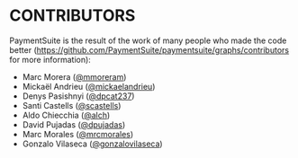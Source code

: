 CONTRIBUTORS
============

PaymentSuite is the result of the work of many people who made the code better
(https://github.com/PaymentSuite/paymentsuite/graphs/contributors for more information):

* Marc Morera ([@mmoreram](https://github.com/mmoreram))
* Mickaël Andrieu ([@mickaelandrieu](https://github.com/mickaelandrieu))
* Denys Pasishnyi ([@dpcat237](https://github.com/dpcat237))
* Santi Castells ([@scastells](https://github.com/scastells))
* Aldo Chiecchia ([@alch](https://github.com/alch))
* David Pujadas ([@dpujadas](https://github.com/dpujadas))
* Marc Morales ([@mrcmorales](https://github.com/mrcmorales))
* Gonzalo Vilaseca ([@gonzalovilaseca](https://github.com/gonzalovilaseca))